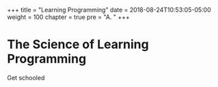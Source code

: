 +++
title = "Learning Programming"
date = 2018-08-24T10:53:05-05:00
weight = 100
chapter = true
pre = "A. "
+++

# The Science of Learning Programming

Get schooled